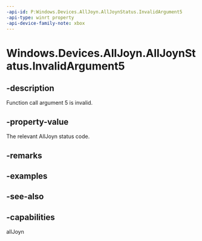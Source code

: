 ```yaml
---
-api-id: P:Windows.Devices.AllJoyn.AllJoynStatus.InvalidArgument5
-api-type: winrt property
-api-device-family-note: xbox
---
```


<!-- Property syntax
public int InvalidArgument5 { get; }
-->

# Windows.Devices.AllJoyn.AllJoynStatus.InvalidArgument5

## -description
Function call argument 5 is invalid.



## -property-value
The relevant AllJoyn status code.

## -remarks

## -examples

## -see-also


## -capabilities
allJoyn